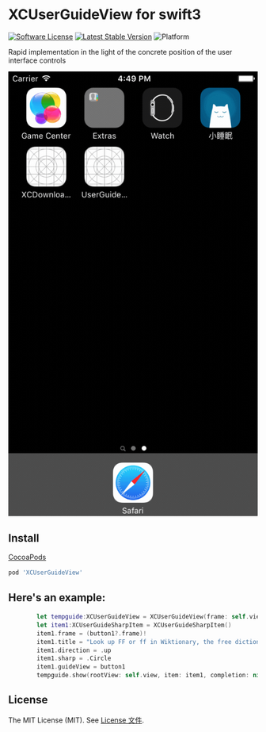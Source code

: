 # XCUserGuideView for swift3

[![Software License](https://img.shields.io/badge/license-MIT-brightgreen.svg)](LICENSE.md)
[![Latest Stable Version](http://img.shields.io/cocoapods/v/XCUserGuideView.svg)](https://github.com/wuchun4/XCDownloadTool)
![Platform](http://img.shields.io/cocoapods/p/XCUserGuideView.svg)


Rapid implementation in the light of the concrete position of the user interface controls

![image](https://github.com/wuchun4/XCUserGuideView/blob/master/2017-03-22%2016.49.36.gif)

## Install
[CocoaPods](http://cocoapods.org)

```ruby
pod 'XCUserGuideView'
```

## Here's an example:
```swift
		let tempguide:XCUserGuideView = XCUserGuideView(frame: self.view.bounds)
        let item1:XCUserGuideSharpItem = XCUserGuideSharpItem()
        item1.frame = (button1?.frame)!
        item1.title = "Look up FF or ff in Wiktionary, the free dictionary"
        item1.direction = .up
        item1.sharp = .Circle
        item1.guideView = button1
        tempguide.show(rootView: self.view, item: item1, completion: nil)
```

## License

The MIT License (MIT). See [License 文件](https://github.com/wuchun4/XCUserGuideView/blob/master/LICENSE).
